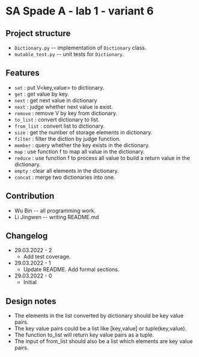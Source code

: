 # SA Spade A - lab 1 - variant 6

## Project structure

- `Dictionary.py` -- implementation of `Dictionary` class.
- `mutable_test.py` -- unit tests for `Dictionary`.

## Features

- `set` : put V<key,value> to dictionary.
- `get` : get value by key.
- `next` : get next value in dictionary
- `next` : judge whether next value is exist.
- `remove` : remove V by key from dictionary.
- `to_list` : convert dictionary to list.
- `from_list` : convert list to dictionary.
- `size` : get the number of storage elements in dictionary.
- `filter` : filter the diction by judge function.
- `member` : query whether the key exists in the dictionary.
- `map` : use function f to map all value in the dictionary.
- `reduce` : use function f to process all value to build a return value in the dictionary.
- `empty` : clear all elements in the dictionary.
- `concat` : merge two dictionaries into one.

## Contribution

- Wu Bin -- all programming work.
- Li Jingwen -- writing README.md

## Changelog

- 29.03.2022 - 2
  - Add test coverage.
- 29.03.2022 - 1
  - Update README. Add formal sections.
- 29.03.2022 - 0
  - Initial

## Design notes

- The elements in the list converted by dictionary should be key value pairs.
- The key value pairs could be a list like [key,value] or tuple(key,value).
- The function to_list will return key value pairs as a tuple.
- The input of from_list should also be a list which elements are key value pairs.